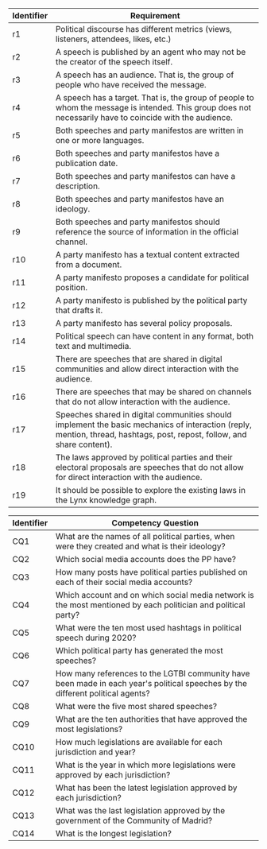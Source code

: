 | Identifier | Requirement |
| ---------- | ----------- |
| r1 | Political discourse has different metrics (views, listeners, attendees, likes, etc.) | 
| r2 | A speech is published by an agent who may not be the creator of the speech itself. | 
| r3 | A speech has an audience. That is, the group of people who have received the message. | 
| r4 | A speech has a target. That is, the group of people to whom the message is intended. This group does not necessarily have to coincide with the audience. | 
| r5 | Both speeches and party manifestos are written in one or more languages. | 
| r6 | Both speeches and party manifestos have a publication date. | 
| r7 | Both speeches and party manifestos can have a description. | 
| r8 | Both speeches and party manifestos have an ideology. | 
| r9 | Both speeches and party manifestos should reference the source of information in the official channel. | 
| r10 | A party manifesto has a textual content extracted from a document. | 
| r11 | A party manifesto proposes a candidate for political position. | 
| r12 | A party manifesto is published by the political party that drafts it. | 
| r13 | A party manifesto has several policy proposals. | 
| r14 | Political speech can have content in any format, both text and multimedia. | 
| r15 | There are speeches that are shared in digital communities and allow direct interaction with the audience. | 
| r16 | There are speeches that may be shared on channels that do not allow interaction with the audience. | 
| r17 | Speeches shared in digital communities should implement the basic mechanics of interaction (reply, mention, thread, hashtags, post, repost, follow, and share content). | 
| r18 | The laws approved by political parties and their electoral proposals are speeches that do not allow for direct interaction with the audience. | 
| r19 | It should be possible to explore the existing laws in the Lynx knowledge graph. | 

| Identifier | Competency Question |
| ---------- | ----------- |
| CQ1 | What are the names of all political parties, when were they created and what is their ideology? | 
| CQ2 | Which social media accounts does the PP have? | 
| CQ3 | How many posts have political parties published on each of their social media accounts? | 
| CQ4 | Which account and on which social media network is the most mentioned by each politician and political party? | 
| CQ5 | What were the ten most used hashtags in political speech during 2020? | 
| CQ6 | Which political party has generated the most speeches? | 
| CQ7 | How many references to the LGTBI community have been made in each year's political speeches by the different political agents? | 
| CQ8 | What were the five most shared speeches? | 
| CQ9 | What are the ten authorities that have approved the most legislations? | 
| CQ10 | How much legislations are available for each jurisdiction and year? | 
| CQ11 | What is the year in which more legislations were approved by each jurisdiction? | 
| CQ12 | What has been the latest legislation approved by each jurisdiction? | 
| CQ13 | What was the last legislation approved by the government of the Community of Madrid? | 
| CQ14 | What is the longest legislation? | 
